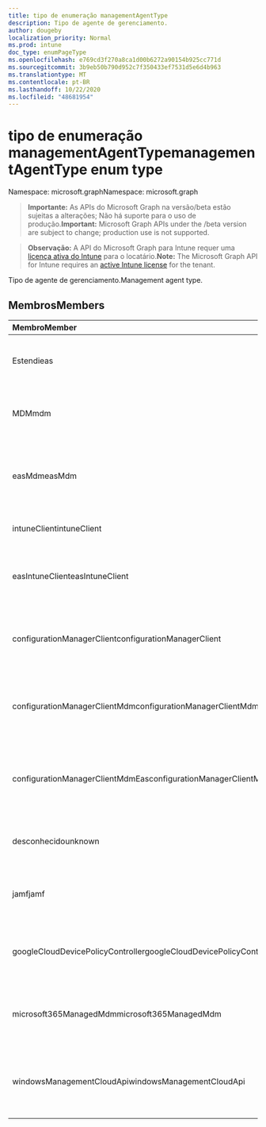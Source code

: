 ```yaml
---
title: tipo de enumeração managementAgentType
description: Tipo de agente de gerenciamento.
author: dougeby
localization_priority: Normal
ms.prod: intune
doc_type: enumPageType
ms.openlocfilehash: e769cd3f270a8ca1d00b6272a90154b925cc771d
ms.sourcegitcommit: 3b9eb50b790d952c7f350433ef7531d5e6d4b963
ms.translationtype: MT
ms.contentlocale: pt-BR
ms.lasthandoff: 10/22/2020
ms.locfileid: "48681954"
---
```

# <a name="managementagenttype-enum-type"></a><span data-ttu-id="91fe4-103">tipo de enumeração managementAgentType</span><span class="sxs-lookup"><span data-stu-id="91fe4-103">managementAgentType enum type</span></span>

<span data-ttu-id="91fe4-104">Namespace: microsoft.graph</span><span class="sxs-lookup"><span data-stu-id="91fe4-104">Namespace: microsoft.graph</span></span>

> <span data-ttu-id="91fe4-105">**Importante:** As APIs do Microsoft Graph na versão/beta estão sujeitas a alterações; Não há suporte para o uso de produção.</span><span class="sxs-lookup"><span data-stu-id="91fe4-105">**Important:** Microsoft Graph APIs under the /beta version are subject to change; production use is not supported.</span></span>

> <span data-ttu-id="91fe4-106">**Observação:** A API do Microsoft Graph para Intune requer uma [licença ativa do Intune](https://go.microsoft.com/fwlink/?linkid=839381) para o locatário.</span><span class="sxs-lookup"><span data-stu-id="91fe4-106">**Note:** The Microsoft Graph API for Intune requires an [active Intune license](https://go.microsoft.com/fwlink/?linkid=839381) for the tenant.</span></span>

<span data-ttu-id="91fe4-107">Tipo de agente de gerenciamento.</span><span class="sxs-lookup"><span data-stu-id="91fe4-107">Management agent type.</span></span>

## <a name="members"></a><span data-ttu-id="91fe4-108">Membros</span><span class="sxs-lookup"><span data-stu-id="91fe4-108">Members</span></span>
|<span data-ttu-id="91fe4-109">Membro</span><span class="sxs-lookup"><span data-stu-id="91fe4-109">Member</span></span>|<span data-ttu-id="91fe4-110">Valor</span><span class="sxs-lookup"><span data-stu-id="91fe4-110">Value</span></span>|<span data-ttu-id="91fe4-111">Descrição</span><span class="sxs-lookup"><span data-stu-id="91fe4-111">Description</span></span>|
|:---|:---|:---|
|<span data-ttu-id="91fe4-112">Estendi</span><span class="sxs-lookup"><span data-stu-id="91fe4-112">eas</span></span>|<span data-ttu-id="91fe4-113">1</span><span class="sxs-lookup"><span data-stu-id="91fe4-113">1</span></span>|<span data-ttu-id="91fe4-114">O dispositivo é gerenciado pelo Exchange Server.</span><span class="sxs-lookup"><span data-stu-id="91fe4-114">The device is managed by Exchange server.</span></span>|
|<span data-ttu-id="91fe4-115">MDM</span><span class="sxs-lookup"><span data-stu-id="91fe4-115">mdm</span></span>|<span data-ttu-id="91fe4-116">duas</span><span class="sxs-lookup"><span data-stu-id="91fe4-116">2</span></span>|<span data-ttu-id="91fe4-117">O dispositivo é gerenciado pelo MDM do Intune.</span><span class="sxs-lookup"><span data-stu-id="91fe4-117">The device is managed by Intune MDM.</span></span>|
|<span data-ttu-id="91fe4-118">easMdm</span><span class="sxs-lookup"><span data-stu-id="91fe4-118">easMdm</span></span>|<span data-ttu-id="91fe4-119">3D</span><span class="sxs-lookup"><span data-stu-id="91fe4-119">3</span></span>|<span data-ttu-id="91fe4-120">O dispositivo é gerenciado pelo Exchange Server e o MDM do Intune.</span><span class="sxs-lookup"><span data-stu-id="91fe4-120">The device is managed by both Exchange server and Intune MDM.</span></span>|
|<span data-ttu-id="91fe4-121">intuneClient</span><span class="sxs-lookup"><span data-stu-id="91fe4-121">intuneClient</span></span>|<span data-ttu-id="91fe4-122">4 </span><span class="sxs-lookup"><span data-stu-id="91fe4-122">4</span></span>|<span data-ttu-id="91fe4-123">Cliente do Intune gerenciado.</span><span class="sxs-lookup"><span data-stu-id="91fe4-123">Intune client managed.</span></span>|
|<span data-ttu-id="91fe4-124">easIntuneClient</span><span class="sxs-lookup"><span data-stu-id="91fe4-124">easIntuneClient</span></span>|<span data-ttu-id="91fe4-125">5 </span><span class="sxs-lookup"><span data-stu-id="91fe4-125">5</span></span>|<span data-ttu-id="91fe4-126">O dispositivo é ESTENDIdo e o cliente do Intune é gerenciado duas.</span><span class="sxs-lookup"><span data-stu-id="91fe4-126">The device is EAS and Intune client dual managed.</span></span>|
|<span data-ttu-id="91fe4-127">configurationManagerClient</span><span class="sxs-lookup"><span data-stu-id="91fe4-127">configurationManagerClient</span></span>|<span data-ttu-id="91fe4-128">8 </span><span class="sxs-lookup"><span data-stu-id="91fe4-128">8</span></span>|<span data-ttu-id="91fe4-129">O dispositivo é gerenciado pelo Configuration Manager.</span><span class="sxs-lookup"><span data-stu-id="91fe4-129">The device is managed by Configuration Manager.</span></span>|
|<span data-ttu-id="91fe4-130">configurationManagerClientMdm</span><span class="sxs-lookup"><span data-stu-id="91fe4-130">configurationManagerClientMdm</span></span>|<span data-ttu-id="91fe4-131">10 </span><span class="sxs-lookup"><span data-stu-id="91fe4-131">10</span></span>|<span data-ttu-id="91fe4-132">O dispositivo é gerenciado pelo Configuration Manager e pelo MDM.</span><span class="sxs-lookup"><span data-stu-id="91fe4-132">The device is managed by Configuration Manager and MDM.</span></span>|
|<span data-ttu-id="91fe4-133">configurationManagerClientMdmEas</span><span class="sxs-lookup"><span data-stu-id="91fe4-133">configurationManagerClientMdmEas</span></span>|<span data-ttu-id="91fe4-134">11</span><span class="sxs-lookup"><span data-stu-id="91fe4-134">11</span></span>|<span data-ttu-id="91fe4-135">O dispositivo é gerenciado pelo Configuration Manager, MDM e EAS.</span><span class="sxs-lookup"><span data-stu-id="91fe4-135">The device is managed by Configuration Manager, MDM and Eas.</span></span>|
|<span data-ttu-id="91fe4-136">desconhecido</span><span class="sxs-lookup"><span data-stu-id="91fe4-136">unknown</span></span>|<span data-ttu-id="91fe4-137">16 </span><span class="sxs-lookup"><span data-stu-id="91fe4-137">16</span></span>|<span data-ttu-id="91fe4-138">Tipo de agente de gerenciamento desconhecido.</span><span class="sxs-lookup"><span data-stu-id="91fe4-138">Unknown management agent type.</span></span>|
|<span data-ttu-id="91fe4-139">jamf</span><span class="sxs-lookup"><span data-stu-id="91fe4-139">jamf</span></span>|<span data-ttu-id="91fe4-140">32</span><span class="sxs-lookup"><span data-stu-id="91fe4-140">32</span></span>|<span data-ttu-id="91fe4-141">Os atributos do dispositivo são buscados do JAMF.</span><span class="sxs-lookup"><span data-stu-id="91fe4-141">The device attributes are fetched from Jamf.</span></span>|
|<span data-ttu-id="91fe4-142">googleCloudDevicePolicyController</span><span class="sxs-lookup"><span data-stu-id="91fe4-142">googleCloudDevicePolicyController</span></span>|<span data-ttu-id="91fe4-143">64</span><span class="sxs-lookup"><span data-stu-id="91fe4-143">64</span></span>|<span data-ttu-id="91fe4-144">O dispositivo é gerenciado pelo CloudDPC do Google.</span><span class="sxs-lookup"><span data-stu-id="91fe4-144">The device is managed by Google's CloudDPC.</span></span>|
|<span data-ttu-id="91fe4-145">microsoft365ManagedMdm</span><span class="sxs-lookup"><span data-stu-id="91fe4-145">microsoft365ManagedMdm</span></span>|<span data-ttu-id="91fe4-146">258</span><span class="sxs-lookup"><span data-stu-id="91fe4-146">258</span></span>|<span data-ttu-id="91fe4-147">Este dispositivo é gerenciado pelo Microsoft 365 por meio do Intune.</span><span class="sxs-lookup"><span data-stu-id="91fe4-147">This device is managed by Microsoft 365 through Intune.</span></span>|
|<span data-ttu-id="91fe4-148">windowsManagementCloudApi</span><span class="sxs-lookup"><span data-stu-id="91fe4-148">windowsManagementCloudApi</span></span>|<span data-ttu-id="91fe4-149">512</span><span class="sxs-lookup"><span data-stu-id="91fe4-149">512</span></span>|<span data-ttu-id="91fe4-150">Este dispositivo é gerenciado pela API de nuvem de gerenciamento do Windows.</span><span class="sxs-lookup"><span data-stu-id="91fe4-150">This device is managed by Windows Management Cloud API.</span></span>|





